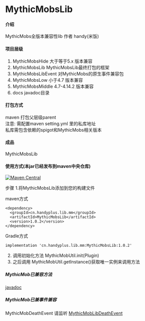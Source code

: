 # MythicMobsLib

#### 介绍
MythicMobs全版本兼容性lib 作者 handy(米饭)

#### 项目层级
1. MythicMobsHide 大于等于5.x 版本兼容
2. MythicMobsLib MythicMobsLib最终打包的框架
3. MythicMobsLibEvent 对MythicMobs的原生事件兼容包
4. MythicMobsLow 小于4.7 版本兼容
5. MythicMobsMiddle 4.7-4.14.2 版本兼容
6. docs javadoc目录

#### 打包方式
maven 打包父层级parent  
注意: 需配置maven setting.yml 里的私库地址  
私库需包含依赖的spigot和MythicMobs相关版本

#### 成品
MythicMobsLib

#### 使用方式(本jar已经发布到maven中央仓库)  

[![Maven Central](https://img.shields.io/maven-central/v/cn.handyplus.lib.mm/MythicMobsLib.svg?label=Maven%20Central)](https://search.maven.org/search?q=g:%22cn.handyplus.lib.mm%22%20AND%20a:%22MythicMobsLib%22)  

步骤 1.将MythicMobsLib添加到您的构建文件

maven方式
```
<dependency>
  <groupId>cn.handyplus.lib.mm</groupId>
  <artifactId>MythicMobsLib</artifactId>
  <version>1.0.2</version>
</dependency>
```
Gradle方式
```
implementation 'cn.handyplus.lib.mm:MythicMobsLib:1.0.2'
```

2. 调用初始化方法 MythicMobUtil.init(Plugin)
3. 之后调用 MythicMobUtil.getInstance()获取唯一实例来调用方法

##### MythicMob已兼容方法
[javadoc](https://server-ct.gitee.io/mythicmobsparent/com/handy/lib/mm/MythicMobUtil.html)

##### MythicMob已兼事件兼容
MythicMobDeathEvent 请监听 [MythicMobLibDeathEvent](https://server-ct.gitee.io/mythicmobsparent/com/handy/lib/mm/event/MythicMobLibDeathEvent.html)
